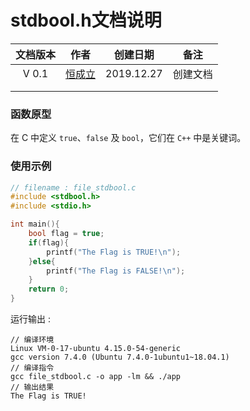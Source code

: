 # stdbool.h文档说明

| 文档版本 |            作者             |  创建日期  |   备注   |
| :------: | :-------------------------: | :--------: | :------: |
|  V 0.1   | [恒成立](1332417183@qq.com) | 2019.12.27 | 创建文档 |
|          |                             |            |          |
|          |                             |            |          |

### 函数原型

在 C 中定义 `true`、`false` 及 `bool`，它们在 `C++` 中是关键词。

### 使用示例

```c
// filename : file_stdbool.c
#include <stdbool.h>
#include <stdio.h>

int main(){
	bool flag = true;
	if(flag){
		printf("The Flag is TRUE!\n");
	}else{
		printf("The Flag is FALSE!\n");
	}
	return 0;
}

```

运行输出 : 

```
// 编译环境
Linux VM-0-17-ubuntu 4.15.0-54-generic
gcc version 7.4.0 (Ubuntu 7.4.0-1ubuntu1~18.04.1)
// 编译指令
gcc file_stdbool.c -o app -lm && ./app
// 输出结果
The Flag is TRUE!
```


